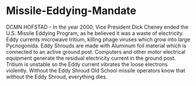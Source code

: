 # Missile-Eddying-Mandate
DCMN HOFSTAD - In the year 2000, Vice President Dick Cheney ended the U.S. Missile Eddying Program, as he believed it was a waste of electricity. Eddy currents microwave tritium, killing phage viruses which grow into large Pycnogonida. Eddy Shrouds are made with Aluminum foil material which is connected to an active ground post. Computers and other motor electrical equipment generate the residual electricity current in the ground post. Tritium is unstable so the Eddy current vibrates the loose electrons violently. Without the Eddy Shroud Old School missile operators know that without the Eddy Shroud, everything dies.
